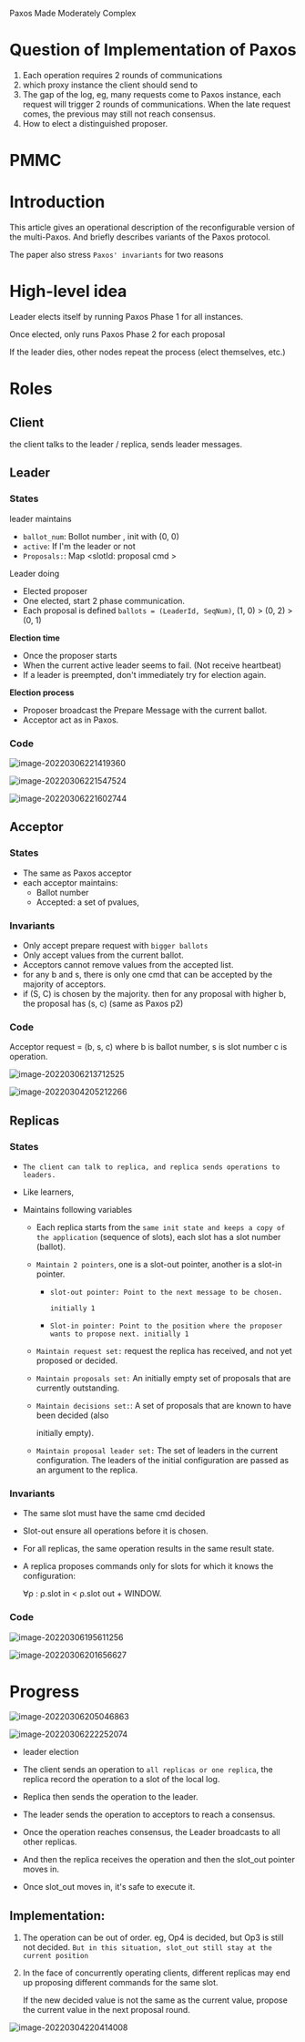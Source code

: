 Paxos Made Moderately Complex

# Question of Implementation of Paxos

1. Each operation requires 2 rounds of communications
2. which proxy instance the client should send to 
3. The gap of the log, eg, many requests come to Paxos instance, each request will trigger 2 rounds of communications.  When the late request comes, the previous may still not reach consensus. 
4. How to elect a distinguished proposer.

# PMMC

# Introduction

This article gives an operational description of the reconfigurable version of the multi-Paxos. And briefly describes variants of the Paxos protocol.

The paper also stress `Paxos' invariants` for two reasons

# High-level idea

Leader elects itself by running Paxos Phase 1 for all instances. 

Once elected, only runs Paxos Phase 2 for each proposal

If the leader dies, other nodes repeat the process (elect themselves, etc.)

# Roles

## Client

the client talks to the leader / replica, sends leader messages.

## Leader

### States

leader maintains 

- `ballot_num`: Bollot number , init with (0, 0)
- `active`:  If I'm the leader or not
- `Proposals:`:  Map <slotId: proposal cmd >

Leader doing 

- Elected proposer
- One elected, start 2 phase communication.
- Each proposal is defined `ballots = (LeaderId, SeqNum)`, (1, 0) > (0, 2) > (0, 1)

**Election time**

- Once the proposer starts
- When the current active leader seems to fail. (Not receive heartbeat)
- If a leader is preempted, don't immediately try for election again.

**Election process**

- Proposer broadcast the Prepare Message with the current ballot.
- Acceptor act as in Paxos.

### Code 

![image-20220306221419360](imgs/image-20220306221419360.png)

![image-20220306221547524](imgs/image-20220306221547524.png)

![image-20220306221602744](imgs/image-20220306221602744.png)

## Acceptor

### States

- The same as Paxos acceptor
- each acceptor maintains:
  - Ballot number
  - Accepted: a set of pvalues, 

### Invariants

- Only accept prepare request with `bigger ballots`
- Only accept values from the current ballot.
- Acceptors cannot remove values from the accepted list.
- for any b and s, there is only one cmd that can be accepted by the majority of acceptors.
- if (S, C) is chosen by the majority.  then for any proposal with higher b, the proposal has (s, c) (same as Paxos p2)

### Code

Acceptor request = (b, s, c) where b is ballot number,  s is slot number c is operation.

![image-20220306213712525](imgs/image-20220306213712525.png)

![image-20220304205212266](imgs/image-20220304205212266.png)

## Replicas

### States

- `The client can talk to replica, and replica sends operations to leaders.` 

- Like learners,  

- Maintains following variables

  - Each replica starts from the `same init state and keeps a copy of the application` (sequence of slots), each slot has a slot number (ballot).

  - `Maintain 2 pointers`, one is a slot-out pointer, another is a slot-in pointer.

    - `slot-out pointer: Point to the next message to be chosen.`

      `initially 1` 

    - `Slot-in pointer: Point to the position where the proposer wants to propose next. initially 1` 

  - `Maintain request set:` request the replica has received, and not yet proposed or decided.

  - `Maintain proposals set:` An initially empty set of proposals that are currently outstanding.

  - `Maintain decisions set:`:  A set of proposals that are known to have been decided (also

    initially empty).

  - `Maintain proposal leader set:`  The set of leaders in the current configuration. The leaders of the initial configuration are passed as an argument to the replica.

### Invariants

- The same slot must have the same cmd decided

- Slot-out ensure all operations before it is chosen.

- For all replicas, the same operation results in the same result state.

- A replica proposes commands only for slots for which it knows the configuration:

  ∀ρ : ρ.slot in < ρ.slot out + WINDOW.

### Code

![image-20220306195611256](imgs/image-20220306195611256.png)

![image-20220306201656627](imgs/image-20220306201656627.png)

# Progress

![image-20220306205046863](imgs/image-20220306205046863.png)

![image-20220306222252074](imgs/image-20220306222252074.png)

- leader election 
- The client sends an operation to `all replicas or one replica`, the replica record the operation to a slot of the local log. 

- Replica then sends the operation to the leader.
- The leader sends the operation to acceptors to reach a consensus.
- Once the operation reaches consensus, the Leader broadcasts to all other replicas.
- And then the replica receives the operation and then the slot_out pointer moves in.
- Once slot_out moves in, it's safe to execute it. 

## Implementation: 

1. The operation can be out of order. eg, Op4 is decided, but Op3 is still not decided.  `But in this situation, slot_out still stay at the current position`

2. In the face of concurrently operating clients, different replicas may end up proposing different commands for the same slot. 

   If the new decided value is not the same as the current value, propose the current value in the next proposal round. 

![image-20220304220414008](imgs/image-20220304220414008.png)

